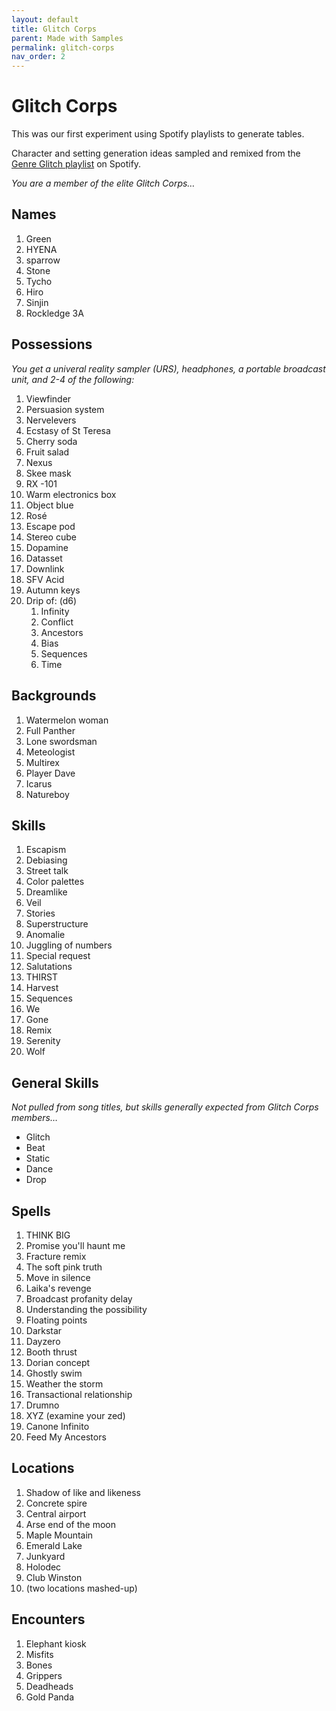 ```yaml
---
layout: default
title: Glitch Corps
parent: Made with Samples
permalink: glitch-corps
nav_order: 2
---
```

# Glitch Corps

This was our first experiment using Spotify playlists to generate tables.

Character and setting generation ideas sampled and remixed from the [Genre Glitch playlist](https://open.spotify.com/playlist/37i9dQZF1DWUraJYejk11q?si=386d287df55a45fc) on Spotify.

*You are a member of the elite Glitch Corps…*

## Names

1. Green
2. HYENA
3. sparrow 
4. Stone
5. Tycho
6. Hiro
7. Sinjin
8. Rockledge 3A

## Possessions

*You get a univeral reality sampler (URS), headphones, a portable broadcast unit, and 2-4 of the following:*

1. Viewfinder
2. Persuasion system
3. Nervelevers
4. Ecstasy of St Teresa
5. Cherry soda
6. Fruit salad
7. Nexus
8. Skee mask
9. RX -101
10. Warm electronics box
11. Object blue
12. Rosé 
13. Escape pod
14. Stereo cube 
15. Dopamine
16. Datasset
17. Downlink
18. SFV Acid 
19. Autumn keys
20. Drip of: (d6)
       1. Infinity
       2. Conflict
       3. Ancestors
       4. Bias
       5. Sequences
       6. Time


## Backgrounds
1. Watermelon woman
2. Full Panther
3. Lone swordsman
4. Meteologist
5. Multirex
6. Player Dave
7. Icarus 
8. Natureboy

## Skills
1. Escapism
2. Debiasing
3. Street talk
4. Color palettes
5. Dreamlike
6. Veil
7. Stories
8. Superstructure
9. Anomalie
10. Juggling of numbers
11. Special request
12. Salutations
13. THIRST
14. Harvest
15. Sequences
16. We
17. Gone
18. Remix
19. Serenity
20. Wolf

## General Skills

*Not pulled from song titles, but skills generally expected from Glitch Corps members…*

- Glitch 
- Beat 
- Static 
- Dance 
- Drop

## Spells

1. THINK BIG
2. Promise you'll haunt me
3. Fracture remix
4. The soft pink truth 
5. Move in silence
6. Laika's revenge
7. Broadcast profanity delay
8. Understanding the possibility
9. Floating points
10. Darkstar
11. Dayzero 
12. Booth thrust
13. Dorian concept
14. Ghostly swim
15. Weather the storm
16. Transactional relationship
17. Drumno
18. XYZ (examine your zed)
19. Canone Infinito
20. Feed My Ancestors

## Locations

1. Shadow of like and likeness
2. Concrete spire
3. Central airport
4. Arse end of the moon
5. Maple Mountain 
6. Emerald Lake
7. Junkyard
8. Holodec
9. Club Winston
10. (two locations mashed-up)

## Encounters

1. Elephant kiosk
2. Misfits
3. Bones
4. Grippers
5. Deadheads
6. Gold Panda
